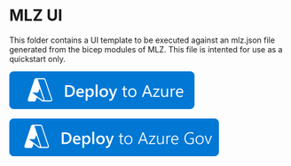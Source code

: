 # MLZ UI

This folder contains a UI template to be executed against an mlz.json file generated from the bicep modules of MLZ.   This file is intented for use as a quickstart only.

[![Deploy To Azure](../docs/imgs/deploytoazure.svg?sanitize=true)](https://portal.azure.com/#blade/Microsoft_Azure_CreateUIDef/CustomDeploymentBlade/uri/https%3A%2F%2Fraw.githubusercontent.com%2FAzure%2Fmissionlz%2Fglennmusa%2Fbicep_ui%2Fsrc%2Fbicep%2Fmlz.json/uiFormDefinitionUri/https%3A%2F%2Fraw.githubusercontent.com%2FAzure%2Fmissionlz%2Fglennmusa%2Fbicep_ui%2Fsrc%2Fbicep%2Fui%2Fmlz-portal.json)

[![Deploy To Azure Gov](../docs/imgs/deploytoazuregov.svg?sanitize=true)](https://portal.azure.us/#blade/Microsoft_Azure_CreateUIDef/CustomDeploymentBlade/uri/https%3A%2F%2Fraw.githubusercontent.com%2FAzure%2Fmissionlz%2Fglennmusa%2Fbicep_ui%2Fsrc%2Fbicep%2Fmlz.json/uiFormDefinitionUri/https%3A%2F%2Fraw.githubusercontent.com%2FAzure%2Fmissionlz%2Fglennmusa%2Fbicep_ui%2Fsrc%2Fbicep%2Fui%2Fmlz-portal.json)